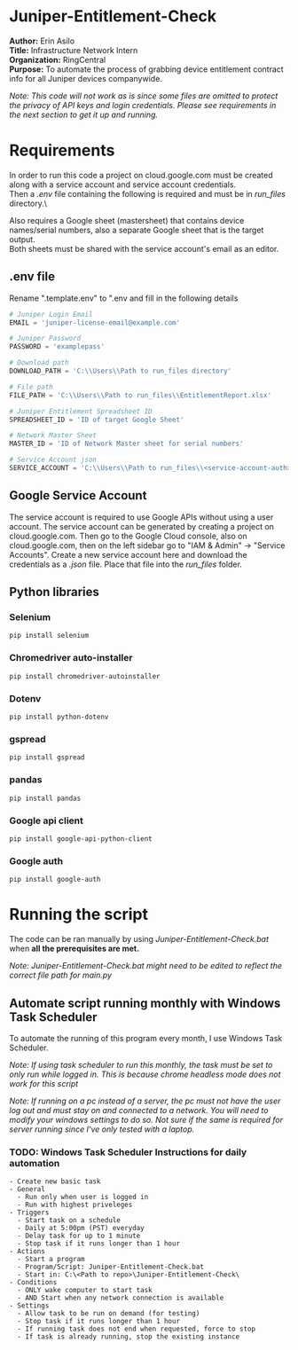 # Juniper-Entitlement-Check
**Author:** Erin Asilo \
**Title:** Infrastructure Network Intern \
**Organization:** RingCentral \
**Purpose:** To automate the process of grabbing device entitlement contract info for all Juniper devices companywide.

*Note: This code will not work as is since some files are omitted to protect the privacy of API keys and login credentials. Please see requirements in the next section to get it up and running.*

# Requirements
In order to run this code a project on cloud.google.com must be created along with a service account and service account credentials. \
Then a *.env* file containing the following is required and must be in *run_files* directory.\

Also requires a Google sheet (mastersheet) that contains device names/serial numbers, also a separate Google sheet that is the target output. \
Both sheets must be shared with the service account's email as an editor.

## .env file
Rename ".template.env" to ".env and fill in the following details

```python
# Juniper Login Email
EMAIL = 'juniper-license-email@example.com'

# Juniper Password
PASSWORD = 'examplepass'

# Download path
DOWNLOAD_PATH = 'C:\\Users\\Path to run_files directory'

# File path
FILE_PATH = 'C:\\Users\\Path to run_files\\EntitlementReport.xlsx'

# Juniper Entitlement Spreadsheet ID
SPREADSHEET_ID = 'ID of target Google Sheet'

# Network Master Sheet
MASTER_ID = 'ID of Network Master sheet for serial numbers'

# Service Account json
SERVICE_ACCOUNT = 'C:\\Users\\Path to run_files\\<service-account-auth>.json'
```
## Google Service Account
The service account is required to use Google APIs without using a user account. The service account can be generated by creating a project on cloud.google.com. Then go to the Google Cloud console, also on cloud.google.com, then on the left sidebar go to "IAM & Admin" -> "Service Accounts". Create a new service account here and download the credentials as a *.json* file. Place that file into the *run_files* folder.

## Python libraries
### Selenium
```
pip install selenium
```
### Chromedriver auto-installer
```
pip install chromedriver-autoinstaller
```
### Dotenv
```
pip install python-dotenv
```
### gspread
```
pip install gspread
```
### pandas
```
pip install pandas
```
### Google api client
```
pip install google-api-python-client
```
### Google auth
```
pip install google-auth
```

# Running the script
The code can be ran manually by using *Juniper-Entitlement-Check.bat* when **all the prerequisites are met.**

*Note: Juniper-Entitlement-Check.bat might need to be edited to reflect the correct file path for main.py*

## Automate script running monthly with Windows Task Scheduler
To automate the running of this program every month, I use Windows Task Scheduler.

*Note: If using task scheduler to run this monthly, the task must be set to only run while logged in. This is because chrome headless mode does not work for this script*

*Note: If running on a pc instead of a server, the pc must not have the user log out and must stay on and connected to a network. You will need to modify your windows settings to do so. Not sure if the same is required for server running since I've only tested with a laptop.*

### TODO: Windows Task Scheduler Instructions for daily automation
```
- Create new basic task
- General
  - Run only when user is logged in
  - Run with highest priveleges
- Triggers
  - Start task on a schedule
  - Daily at 5:00pm (PST) everyday
  - Delay task for up to 1 minute
  - Stop task if it runs longer than 1 hour
- Actions
  - Start a program
  - Program/Script: Juniper-Entitlement-Check.bat
  - Start in: C:\<Path to repo>\Juniper-Entitlement-Check\
- Conditions
  - ONLY wake computer to start task
  - AND Start when any network connection is available
- Settings
  - Allow task to be run on demand (for testing)
  - Stop task if it runs longer than 1 hour
  - If running task does not end when requested, force to stop
  - If task is already running, stop the existing instance
```
